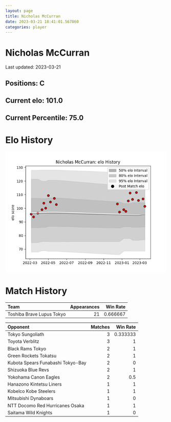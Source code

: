 ```yaml
---  
layout: page  
title: Nicholas McCurran  
date: 2023-03-21 18:41:01.567860  
categories: player  
---
```

# Nicholas McCurran


Last updated: 2023-03-21
## Positions: C

## Current elo: 101.0

## Current Percentile: 75.0

# Elo History


![elo history](history_NicholasMcCurran.png)
# Match History


| Team                      |   Appearances |   Win Rate |
|:--------------------------|--------------:|-----------:|
| Toshiba Brave Lupus Tokyo |            21 |   0.666667 |

| Opponent                          |   Matches |   Win Rate |
|:----------------------------------|----------:|-----------:|
| Tokyo Sungoliath                  |         3 |   0.333333 |
| Toyota Verblitz                   |         3 |   1        |
| Black Rams Tokyo                  |         2 |   1        |
| Green Rockets Tokatsu             |         2 |   1        |
| Kubota Spears Funabashi Tokyo-Bay |         2 |   0        |
| Shizuoka Blue Revs                |         2 |   1        |
| Yokohama Canon Eagles             |         2 |   0.5      |
| Hanazono Kintetsu Liners          |         1 |   1        |
| Kobelco Kobe Steelers             |         1 |   1        |
| Mitsubishi Dynaboars              |         1 |   0        |
| NTT Docomo Red Hurricanes Osaka   |         1 |   1        |
| Saitama Wild Knights              |         1 |   0        |